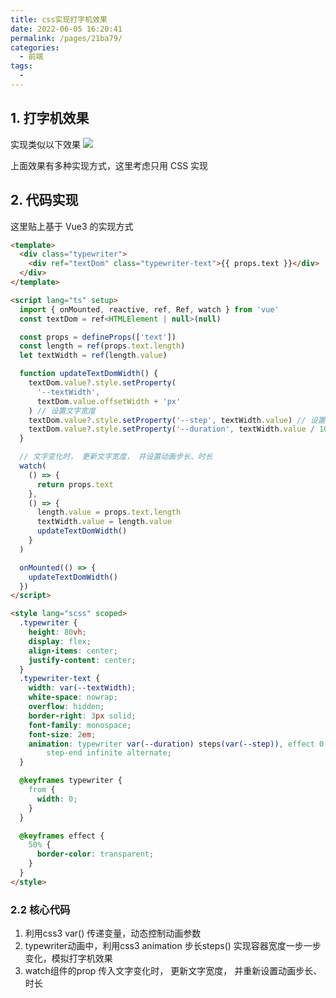```yaml
---
title: css实现打字机效果
date: 2022-06-05 16:20:41
permalink: /pages/21ba79/
categories:
  - 前端
tags:
  - 
---
```

## 1. 打字机效果

实现类似以下效果
![](https://raw.gitmirror.com/GanChuanYin/picture/main/blog/typewriter.gif)

上面效果有多种实现方式，这里考虑只用 CSS 实现

## 2. 代码实现

这里贴上基于 Vue3 的实现方式

```html
<template>
  <div class="typewriter">
    <div ref="textDom" class="typewriter-text">{{ props.text }}</div>
  </div>
</template>

<script lang="ts" setup>
  import { onMounted, reactive, ref, Ref, watch } from 'vue'
  const textDom = ref<HTMLElement | null>(null)

  const props = defineProps(['text'])
  const length = ref(props.text.length)
  let textWidth = ref(length.value)

  function updateTextDomWidth() {
    textDom.value?.style.setProperty(
      '--textWidth',
      textDom.value.offsetWidth + 'px'
    ) // 设置文字宽度
    textDom.value?.style.setProperty('--step', textWidth.value) // 设置动画步长
    textDom.value?.style.setProperty('--duration', textWidth.value / 10 + 's') // 设置动画时长
  }

  // 文字变化时， 更新文字宽度， 并设置动画步长、时长
  watch(
    () => {
      return props.text
    },
    () => {
      length.value = props.text.length
      textWidth.value = length.value
      updateTextDomWidth()
    }
  )

  onMounted(() => {
    updateTextDomWidth()
  })
</script>

<style lang="scss" scoped>
  .typewriter {
    height: 80vh;
    display: flex;
    align-items: center;
    justify-content: center;
  }
  .typewriter-text {
    width: var(--textWidth);
    white-space: nowrap;
    overflow: hidden;
    border-right: 3px solid;
    font-family: monospace;
    font-size: 2em;
    animation: typewriter var(--duration) steps(var(--step)), effect 0.5s
        step-end infinite alternate;
  }

  @keyframes typewriter {
    from {
      width: 0;
    }
  }

  @keyframes effect {
    50% {
      border-color: transparent;
    }
  }
</style>
```


### 2.2 核心代码

1. 利用css3 var() 传递变量，动态控制动画参数
2. typewriter动画中，利用css3 animation 步长steps() 实现容器宽度一步一步变化，模拟打字机效果
3. watch组件的prop 传入文字变化时， 更新文字宽度， 并重新设置动画步长、时长
